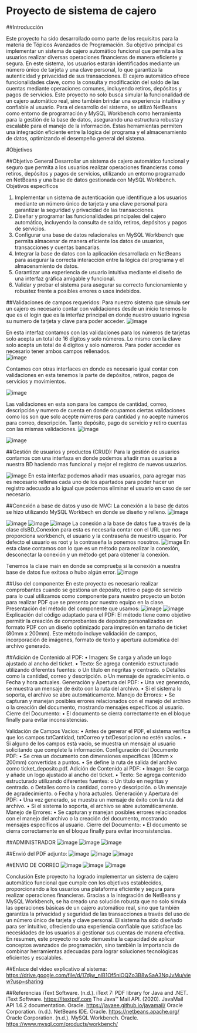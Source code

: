 # Proyecto de sistema de cajero



##Introducción

Este proyecto ha sido desarrollado como parte de los requisitos para la materia de Tópicos Avanzados de Programación. Su objetivo principal es implementar un sistema de cajero automático funcional que permita a los usuarios realizar diversas operaciones financieras de manera eficiente y segura. En este sistema, los usuarios estarán identificados mediante un número único de tarjeta y una clave personal, lo que garantiza la autenticidad y privacidad de sus transacciones.
El cajero automático ofrece funcionalidades clave, como la consulta y modificación del saldo de las cuentas mediante operaciones comunes, incluyendo retiros, depósitos y pagos de servicios. Este proyecto no solo busca simular la funcionalidad de un cajero automático real, sino también brindar una experiencia intuitiva y confiable al usuario.
Para el desarrollo del sistema, se utilizó NetBeans como entorno de programación y MySQL Workbench como herramienta para la gestión de la base de datos, asegurando una estructura robusta y escalable para el manejo de la información. Estas herramientas permiten una integración eficiente entre la lógica del programa y el almacenamiento de datos, optimizando el desempeño general del sistema.


#Objetivos

##Objetivo General
 	Desarrollar un sistema de cajero automático funcional y seguro que permita a los usuarios realizar operaciones financieras como retiros, depósitos y pagos de servicios, utilizando un entorno programado en NetBeans y una base de datos gestionada con MySQL Workbench.
Objetivos específicos
1.	Implementar un sistema de autenticación que identifique a los usuarios mediante un número único de tarjeta y una clave personal para garantizar la seguridad y privacidad de las transacciones.
2.	Diseñar y programar las funcionalidades principales del cajero automático, incluyendo la consulta de saldo, retiros, depósitos y pagos de servicios.
3.	Configurar una base de datos relacionales en MySQL Workbench que permita almacenar de manera eficiente los datos de usuarios, transacciones y cuentas bancarias.
4.	Integrar la base de datos con la aplicación desarrollada en NetBeans para asegurar la correcta interacción entre la lógica del programa y el almacenamiento de datos.
5.	Garantizar una experiencia de usuario intuitiva mediante el diseño de una interfaz gráfica amigable y funcional.
6.	Validar y probar el sistema para asegurar su correcto funcionamiento y robustez frente a posibles errores o usos indebidos.



##Validaciones de campos requeridos: 
Para nuestro sistema que simula ser un cajero es necesario contar con validaciones desde un inicio tenemos lo que es el login que es la interfaz principal en donde nuestro usuario ingresa su numero de tarjeta y clave para poder acceder.
![image](https://github.com/user-attachments/assets/edf8f56b-1819-4891-9881-345e59d4160b)

En esta interfaz contamos con las validaciones para los números de tarjetas solo acepta un total de 16 dígitos y solo números. Lo mismo con la clave solo acepta un total de 4 dígitos y solo números. Para poder acceder es necesario tener ambos campos rellenados.  
![image](https://github.com/user-attachments/assets/c987eda4-ca4d-4e93-840e-46e187521505)


Contamos con otras interfaces en donde es necesario igual contar con validaciones en esta tenemos la parte de depósitos, retiros, pagos de servicios y movimientos. 


![image](https://github.com/user-attachments/assets/5403822b-37d2-4f98-92c0-2fe5b42f5c71)

Las validaciones en esta son para los campos de cantidad, correo, descripción y numero de cuenta en donde ocupamos ciertas validaciones como los son que solo acepte números para cantidad y no acepte números para correo, descripción. 
Tanto depósito, pago de servicio y retiro cuentas con las mismas validaciones.
![image](https://github.com/user-attachments/assets/3d37c8d9-155e-44bb-9c9f-a8a7b260a78d)

![image](https://github.com/user-attachments/assets/6c84d887-7258-496c-91c3-7efdd58d5064)


##Gestión de usuarios y productos (CRUD): 
Para la gestión de usuarios contamos con una interfaza en donde podemos añadir mas usuarios a nuestra BD haciendo mas funcional y mejor el registro de nuevos usuarios. 

![image](https://github.com/user-attachments/assets/75d1b967-f1de-405f-a1e2-423ff29cbac7)
En esta interfaz podemos añadir mas usuarios, para agregar mas es necesario rellenas cada uno de los apartados para poder hacer un registro adecuado a lo igual que podemos eliminar el usuario en caso de ser necesario. 

##Conexión a base de datos y uso de MVC: 
La conexión a la base de datos se hizo utilizando MySQL Workbech en donde se diseño y relleno. 
![image](https://github.com/user-attachments/assets/2738a192-b151-4e88-a955-f88328a38516)

![image](https://github.com/user-attachments/assets/637ef4d9-9d96-4256-b76c-a4eb966abc8e)
![image](https://github.com/user-attachments/assets/5c744ddb-f913-4648-97d8-ae78019ca267)
![image](https://github.com/user-attachments/assets/fcec4201-a4a4-4205-aae1-813368b3fca4)
La conexión a la base de datos fue a través de la clase clsBD_Conexion para esta es necesaria contar con el URL que nos proporciona workbench, el usuario y la contraseña de nuestro usuario. Por defecto el usuario es root y la contraseña la ponemos nosotros. 
![image](https://github.com/user-attachments/assets/c73213a5-7596-4f9c-9af8-3d433885fc8f)
En esta clase contamos con lo que es un método para realizar la conexión, desconectar la conexión y un método get para obtener la conexión. 


Tenemos la clase main en donde se comprueba si la conexión a nuestra base de datos fue exitosa o hubo algún error. 
![image](https://github.com/user-attachments/assets/df59d3bc-343d-4fc9-a83d-b2d1d215983b)

##Uso del componente:
En este proyecto es necesario realizar comprobantes cuando se gestiona un depósito, retiro o pago de servicio para lo cual utilizamos como componente para nuestro proyecto un botón para realizar PDF que se presento por nuestro equipo en la clase. 
Presentación del método del componente que usamos: 
![image](https://github.com/user-attachments/assets/fd04b299-1ba4-44c5-8c03-48c2f3e4a6db)
![image](https://github.com/user-attachments/assets/070e2342-a147-49cf-93ad-e0e3f0fed289)
Explicación del código adaptado para el PDF: 
El método tiene como objetivo permitir la creación de comprobantes de depósito personalizados en formato PDF con un diseño optimizado para impresión en tamaño de ticket (80mm x 200mm). Este método incluye validación de campos, incorporación de imágenes, formato de texto y apertura automática del archivo generado.

##Adición de Contenido al PDF:
•	Imagen: Se carga y añade un logo ajustado al ancho del ticket.
•	Texto: Se agrega contenido estructurado utilizando diferentes fuentes:
o	Un título en negritas y centrado.
o	Detalles como la cantidad, correo y descripción.
o	Un mensaje de agradecimiento.
o	Fecha y hora actuales.
Generación y Apertura del PDF:
•	Una vez generado, se muestra un mensaje de éxito con la ruta del archivo.
•	Si el sistema lo soporta, el archivo se abre automáticamente.
Manejo de Errores:
•	Se capturan y manejan posibles errores relacionados con el manejo del archivo o la creación del documento, mostrando mensajes específicos al usuario.
Cierre del Documento:
•	El documento se cierra correctamente en el bloque finally para evitar inconsistencias.



Validación de Campos Vacíos:
•	Antes de generar el PDF, el sistema verifica que los campos txtCantidad, txtCorreo y txtDescripcion no estén vacíos.
•	Si alguno de los campos está vacío, se muestra un mensaje al usuario solicitando que complete la información.
Configuración del Documento PDF:
•	Se crea un documento con dimensiones específicas (80mm x 200mm) convertidas a puntos.
•	Se define la ruta de salida del archivo como ticket_deposito.pdf.
Adición de Contenido al PDF:
•	Imagen: Se carga y añade un logo ajustado al ancho del ticket.
•	Texto: Se agrega contenido estructurado utilizando diferentes fuentes:
o	Un título en negritas y centrado.
o	Detalles como la cantidad, correo y descripción.
o	Un mensaje de agradecimiento.
o	Fecha y hora actuales.
Generación y Apertura del PDF:
•	Una vez generado, se muestra un mensaje de éxito con la ruta del archivo.
•	Si el sistema lo soporta, el archivo se abre automáticamente.
Manejo de Errores:
•	Se capturan y manejan posibles errores relacionados con el manejo del archivo o la creación del documento, mostrando mensajes específicos al usuario.
Cierre del Documento:
•	El documento se cierra correctamente en el bloque finally para evitar inconsistencias.

##ADMINISTRADOR 
![image](https://github.com/user-attachments/assets/5096ef87-4fd7-452c-9e88-8f197a0019a7)
![image](https://github.com/user-attachments/assets/b3cafb3f-6846-4610-84d0-0af439f53098)
![image](https://github.com/user-attachments/assets/1d71fea8-ae7b-4e1e-96dc-969513493ef0)



##Envió del PDF adjunto: 
![image](https://github.com/user-attachments/assets/835c6eed-bd20-411c-83f9-122892ffa0d1)
![image](https://github.com/user-attachments/assets/850d13b8-8f65-4513-8362-2b982359db68)
![image](https://github.com/user-attachments/assets/0e72def9-e71f-41b4-8549-57304057de74)



##ENVIO DE CORREO
![image](https://github.com/user-attachments/assets/8f12fcc2-2174-45ea-b12d-24f42b960d8e)
![image](https://github.com/user-attachments/assets/16a51b47-43af-42e2-abab-4aa52ecc1ce8)
![image](https://github.com/user-attachments/assets/0a952a4c-799a-4b23-9cd7-b4cb96695554)



Conclusión
Este proyecto ha logrado implementar un sistema de cajero automático funcional que cumple con los objetivos establecidos, proporcionando a los usuarios una plataforma eficiente y segura para realizar operaciones financieras. Gracias a la integración de NetBeans y MySQL Workbench, se ha creado una solución robusta que no solo simula las operaciones básicas de un cajero automático real, sino que también garantiza la privacidad y seguridad de las transacciones a través del uso de un número único de tarjeta y clave personal.
 El sistema ha sido diseñado para ser intuitivo, ofreciendo una experiencia confiable que satisface las necesidades de los usuarios al gestionar sus cuentas de manera efectiva. En resumen, este proyecto no solo demuestra la capacidad de aplicar conceptos avanzados de programación, sino también la importancia de combinar herramientas adecuadas para lograr soluciones tecnológicas eficientes y escalables.





##Enlace del video explicativo al sistema: 
https://drive.google.com/file/d/17djw_nlB1Of5niOQZo3B8wSaA3NqJvMu/view?usp=sharing 

##Referencias
iText Software. (n.d.). iText 7: PDF library for Java and .NET. iText Software. https://itextpdf.com 
The Java™ Mail API. (2020). JavaMail API 1.6.2 documentation. Oracle. https://javaee.github.io/javamail/ 
Oracle Corporation. (n.d.). NetBeans IDE. Oracle. https://netbeans.apache.org/ 
Oracle Corporation. (n.d.). MySQL Workbench. Oracle. https://www.mysql.com/products/workbench/ 






